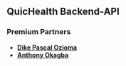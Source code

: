 ## QuicHealth Backend-API

### Premium Partners

- **[Dike Pascal Ozioma](https://github.com/OfficialOzioma)**
- **[Anthony Okagba](https://github.com/AmAnthonyOkagba)**
